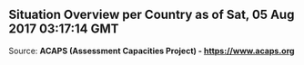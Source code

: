 ## Situation Overview per Country as of Sat, 05 Aug 2017 03:17:14 GMT

Source: **ACAPS (Assessment Capacities Project) - https://www.acaps.org**